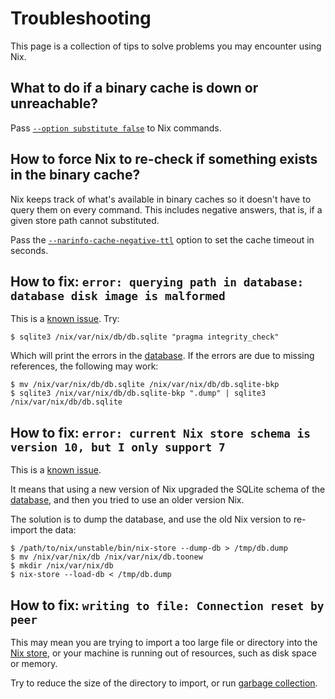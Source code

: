 # Troubleshooting

This page is a collection of tips to solve problems you may encounter using Nix.

## What to do if a binary cache is down or unreachable?

Pass [`--option substitute false`](https://nix.dev/manual/nix/2.18/command-ref/conf-file#conf-substitute) to Nix commands.

## How to force Nix to re-check if something exists in the binary cache?

Nix keeps track of what's available in binary caches so it doesn't have to query them on every command.
This includes negative answers, that is, if a given store path cannot substituted.

Pass the [`--narinfo-cache-negative-ttl`](https://nixos.org/manual/nix/stable/command-ref/conf-file.html#conf-narinfo-cache-negative-ttl) option to set the cache timeout in seconds.

## How to fix: `error: querying path in database: database disk image is malformed`

This is a [known issue](https://github.com/NixOS/nix/issues/1353).
Try:

```shell-session
$ sqlite3 /nix/var/nix/db/db.sqlite "pragma integrity_check"
```

Which will print the errors in the [database](https://nix.dev/manual/nix/2.18/glossary#gloss-nix-database).
If the errors are due to missing references, the following may work:

```shell-session
$ mv /nix/var/nix/db/db.sqlite /nix/var/nix/db/db.sqlite-bkp
$ sqlite3 /nix/var/nix/db/db.sqlite-bkp ".dump" | sqlite3 /nix/var/nix/db/db.sqlite
```

## How to fix: `error: current Nix store schema is version 10, but I only support 7`

This is a [known issue](https://github.com/NixOS/nix/issues/1251).

It means that using a new version of Nix upgraded the SQLite schema of the [database](https://nix.dev/manual/nix/2.18/glossary#gloss-nix-database), and then you tried to use an older version Nix.

The solution is to dump the database, and use the old Nix version to re-import the data:

```shell-session
$ /path/to/nix/unstable/bin/nix-store --dump-db > /tmp/db.dump
$ mv /nix/var/nix/db /nix/var/nix/db.toonew
$ mkdir /nix/var/nix/db
$ nix-store --load-db < /tmp/db.dump
```

## How to fix: `writing to file: Connection reset by peer`

This may mean you are trying to import a too large file or directory into the [Nix store](https://nix.dev/manual/nix/2.18/glossary#gloss-store), or your machine is running out of resources, such as disk space or memory.

Try to reduce the size of the directory to import, or run [garbage collection](https://nix.dev/manual/nix/2.18/command-ref/nix-collect-garbage).
